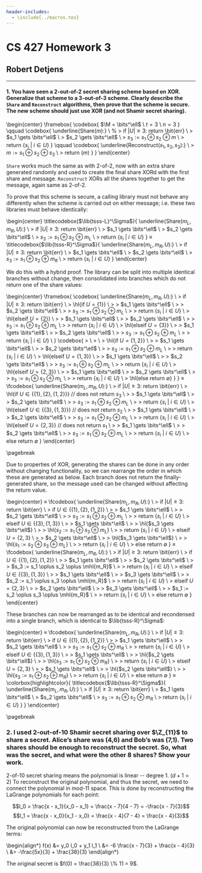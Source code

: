 ```yaml
---
header-includes:
  - \include{../macros.tex}
---
```


# CS 427 Homework 3

## Robert Detjens

---

#### 1. You have seen a 2-out-of-2 secret sharing scheme based on XOR. Generalize that scheme to a 3-out-of-3 scheme. Clearly describe the `Share` and `Reconstruct` algorithms, then prove that the scheme is secure. The new scheme should just use XOR (and not Shamir secret sharing).


\begin{center}
\framebox{
  \codebox{
    $\M = \bits^\ell$ \\
    $t = 3$ \\
    $n = 3$
  }
  \qquad
  \codebox{
    \underline{Share($m$):} \\
    % \> if $|U| \ge 3$: return \bit{err} \\
    \> $s_1 \gets \bits^\ell$ \\
    \> $s_2 \gets \bits^\ell$ \\
    \> $s_3 := s_1 \oplus s_2 \oplus m$ \\
    \> return $\{s_i \ | \ i \in U\}$
  }
  \qquad
  \codebox{
    \underline{Reconstruct($s_1, s_2, s_3$):} \\
    \> $m := s_1 \oplus s_2 \oplus s_3$ \\
    \> return ($m$)
  }
}
\end{center}

`Share` works much the same as with 2-of-2, now with an extra share generated
randomly and used to create the final share XORd with the first share and
message. `Reconstruct` XORs all the shares together to get the message, again same as 2-of-2.

To prove that this scheme is secure, a calling library must not behave any differently when the scheme is carried out on either message; i.e. these two libraries must behave identically:

\begin{center}
\titlecodebox{$\lib{tsss-L}^\Sigma$}{
  \underline{Share($m_L, m_R, U$):} \\
  \> if $|U| \ge 3$: return \bit{err} \\
  \> $s_1 \gets \bits^\ell$ \\
  \> $s_2 \gets \bits^\ell$ \\
  \> $s_3 := s_1 \oplus s_2 \oplus m_L$ \\
  \> return $\{s_i \ | \ i \in U\}$
}
$\equiv$
\titlecodebox{$\lib{tsss-R}^\Sigma$}{
  \underline{Share($m_L, m_R, U$):} \\
  \> if $|U| \ge 3$: return \bit{err} \\
  \> $s_1 \gets \bits^\ell$ \\
  \> $s_2 \gets \bits^\ell$ \\
  \> $s_3 := s_1 \oplus s_2 \oplus m_R$ \\
  \> return $\{s_i \ | \ i \in U\}$
}
\end{center}

We do this with a hybrid proof. The library can be split into multiple identical branches without change, then consolidated into branches which do not return one of the share values:

\begin{center}
\framebox{
  \codebox{
    \underline{Share($m_L, m_R, U$):} \\
    \> if $|U| \ge 3$: return \bit{err} \\
    \> \hl{if $U = \{1\}$} \\
    \> \> $s_1 \gets \bits^\ell$ \\
    \> \> $s_2 \gets \bits^\ell$ \\
    \> \> $s_3 := s_1 \oplus s_2 \oplus m_L$ \\
    \> \> return $\{s_i \ | \ i \in U\}$ \\
    \> \hl{elseif $U = \{2\}$} \\
    \> \> $s_1 \gets \bits^\ell$ \\
    \> \> $s_2 \gets \bits^\ell$ \\
    \> \> $s_3 := s_1 \oplus s_2 \oplus m_L$ \\
    \> \> return $\{s_i \ | \ i \in U\}$ \\
    \> \hl{elseif $U = \{3\}$} \\
    \> \> $s_1 \gets \bits^\ell$ \\
    \> \> $s_2 \gets \bits^\ell$ \\
    \> \> $s_3 := s_1 \oplus s_2 \oplus m_L$ \\
    \> \> return $\{s_i \ | \ i \in U\}$ \\
  }
  \codebox{
    \> \\
    \> \\
    \> \hl{if $U = \{1, 2\}$} \\
    \> \> $s_1 \gets \bits^\ell$ \\
    \> \> $s_2 \gets \bits^\ell$ \\
    \> \> $s_3 := s_1 \oplus s_2 \oplus m_L$ \\
    \> \> return $\{s_i \ | \ i \in U\}$ \\
    \> \hl{elseif $U = \{1, 3\}$} \\
    \> \> $s_1 \gets \bits^\ell$ \\
    \> \> $s_2 \gets \bits^\ell$ \\
    \> \> $s_3 := s_1 \oplus s_2 \oplus m_L$ \\
    \> \> return $\{s_i \ | \ i \in U\}$ \\
    \> \hl{elseif $U = \{2, 3\}$} \\
    \> \> $s_1 \gets \bits^\ell$ \\
    \> \> $s_2 \gets \bits^\ell$ \\
    \> \> $s_3 := s_1 \oplus s_2 \oplus m_L$ \\
    \> \> return $\{s_i \ | \ i \in U\}$ \\
    \> \hl{else return $\emptyset$}
  }
}
$\equiv$
\fcodebox{
  \underline{Share($m_L, m_R, U$):} \\
  \> if $|U| \ge 3$: return \bit{err} \\
  \> \hl{if $U \in \{\{1\}, \{2\}, \{1, 2\}\}$}
      // does not return $s_3$ \\
  \> \> $s_1 \gets \bits^\ell$ \\
  \> \> $s_2 \gets \bits^\ell$ \\
  \> \> $s_3 := s_1 \oplus s_2 \oplus m_L$ \\
  \> \> return $\{s_i \ | \ i \in U\}$ \\
  \> \hl{elseif $U \in \{\{3\}, \{1, 3\}\}$}
      // does not return $s_2$ \\
  \> \> $s_1 \gets \bits^\ell$ \\
  \> \> $s_2 \gets \bits^\ell$ \\
  \> \> $s_3 := s_1 \oplus s_2 \oplus m_L$ \\
  \> \> return $\{s_i \ | \ i \in U\}$ \\
  \> \hl{elseif $U = \{2, 3\}$}
      // does not return $s_1$ \\
  \> \> $s_1 \gets \bits^\ell$ \\
  \> \> $s_2 \gets \bits^\ell$ \\
  \> \> $s_3 := s_1 \oplus s_2 \oplus m_L$ \\
  \> \> return $\{s_i \ | \ i \in U\}$ \\
  \> else return $\emptyset$
}
\end{center}

\pagebreak

Due to properties of XOR, generating the shares can be done in any order
without changing functionality, so we can rearrange the order in which these are
generated as below. Each branch does not return the finally-generated share, so
the message used can be changed without affecting the return value.

\begin{center}
$\equiv$
\fcodebox{
  \underline{Share($m_L, m_R, U$):} \\
  \> if $|U| \ge 3$: return \bit{err} \\
  \> if $U \in \{\{1\}, \{2\}, \{1, 2\}\}$ \\
  \> \> $s_1 \gets \bits^\ell$ \\
  \> \> $s_2 \gets \bits^\ell$ \\
  \> \> $s_3 := s_1 \oplus s_2 \oplus m_L$ \\
  \> \> return $\{s_i \ | \ i \in U\}$ \\
  \> elseif $U \in \{\{3\}, \{1, 3\}\}$ \\
  \> \> $s_1 \gets \bits^\ell$ \\
  \> \> \hl{$s_3 \gets \bits^\ell$} \\
  \> \> \hl{$s_2 := s_1 \oplus s_3 \oplus m_L$} \\
  \> \> return $\{s_i \ | \ i \in U\}$ \\
  \> elseif $U = \{2, 3\}$ \\
  \> \> $s_2 \gets \bits^\ell$ \\
  \> \> \hl{$s_3 \gets \bits^\ell$} \\
  \> \> \hl{$s_1 := s_2 \oplus s_3 \oplus m_L$} \\
  \> \> return $\{s_i \ | \ i \in U\}$ \\
  \> else return $\emptyset$
}
$\equiv$
\fcodebox{
  \underline{Share($m_L, m_R, U$):} \\
  \> if $|U| \ge 3$: return \bit{err} \\
  \> if $U \in \{\{1\}, \{2\}, \{1, 2\}\}$ \\
  \> \> $s_1 \gets \bits^\ell$ \\
  \> \> $s_2 \gets \bits^\ell$ \\
  \> \> $s_3 := s_1 \oplus s_2 \oplus \mhl{m_R}$ \\
  \> \> return $\{s_i \ | \ i \in U\}$ \\
  \> elseif $U \in \{\{3\}, \{1, 3\}\}$ \\
  \> \> $s_1 \gets \bits^\ell$ \\
  \> \> $s_3 \gets \bits^\ell$ \\
  \> \> $s_2 := s_1 \oplus s_3 \oplus \mhl{m_R}$ \\
  \> \> return $\{s_i \ | \ i \in U\}$ \\
  \> elseif $U = \{2, 3\}$ \\
  \> \> $s_2 \gets \bits^\ell$ \\
  \> \> $s_3 \gets \bits^\ell$ \\
  \> \> $s_1 := s_2 \oplus s_3 \oplus \mhl{m_R}$ \\
  \> \> return $\{s_i \ | \ i \in U\}$ \\
  \> else return $\emptyset$
}
\end{center}

These branches can now be rearranged as to be identical and recondensed into a
single branch, which is identical to $\lib{tsss-R}^\Sigma$:

\begin{center}
$\equiv$
\fcodebox{
  \underline{Share($m_L, m_R, U$):} \\
  \> if $|U| \ge 3$: return \bit{err} \\
  \> if $U \in \{\{1\}, \{2\}, \{1, 2\}\}$ \\
  \> \> $s_1 \gets \bits^\ell$ \\
  \> \> $s_2 \gets \bits^\ell$ \\
  \> \> $s_3 := s_1 \oplus s_2 \oplus m_R$ \\
  \> \> return $\{s_i \ | \ i \in U\}$ \\
  \> elseif $U \in \{\{3\}, \{1, 3\}\}$ \\
  \> \> $s_1 \gets \bits^\ell$ \\
  \> \> \hl{$s_2 \gets \bits^\ell$} \\
  \> \> \hl{$s_3 := s_1 \oplus s_2 \oplus m_R$} \\
  \> \> return $\{s_i \ | \ i \in U\}$ \\
  \> elseif $U = \{2, 3\}$ \\
  \> \> $s_1 \gets \bits^\ell$ \\
  \> \> \hl{$s_2 \gets \bits^\ell$} \\
  \> \> \hl{$s_3 := s_1 \oplus s_2 \oplus m_R$} \\
  \> \> return $\{s_i \ | \ i \in U\}$ \\
  \> else return $\emptyset$
}
$\equiv$
\colorbox{highlightcolor}{
  \titlecodebox{$\lib{tsss-R}^\Sigma$}{
    \underline{Share($m_L, m_R, U$):} \\
    \> if $|U| \ge 3$: return \bit{err} \\
    \> $s_1 \gets \bits^\ell$ \\
    \> $s_2 \gets \bits^\ell$ \\
    \> $s_3 := s_1 \oplus s_2 \oplus m_R$ \\
    \> return $\{s_i \ | \ i \in U\}$
  }
}
\end{center}

\pagebreak

### 2. I used 2-out-of-10 Shamir secret sharing over $\Z_{11}$ to share a secret. Alice’s share was (4,6) and Bob’s was (7,1). Two shares should be enough to reconstruct the secret. So, what was the secret, and what were the other 8 shares? Show your work.

2-of-10 secret sharing means the polynomial is linear -- degree 1. ($d + 1 = 2$)
To reconstruct the original polynomial, and thus the secret, we need to connect the polynomial in mod-11 space. This is done by reconstructing the LaGrange polynomials for each point:

$$l_0 = \frac{x - x_1}{x_0 - x_1} = \frac{x - 7}{4 - 7} = -\frac{x - 7}{3}$$
$$l_1 = \frac{x - x_0}{x_1 - x_0} = \frac{x - 4}{7 - 4} = \frac{x - 4}{3}$$

The original polynomial can now be reconstructed from the LaGrange terms:

\begin{align*}
f(x) &= y_0 l_0 + y_1 l_1 \\
     &= -6 \frac{x - 7}{3} + \frac{x - 4}{3} \\
     &= -\frac{5x}{3} + \frac{38}{3}
\end{align*}

The original secret is $f(0) = \frac{38}{3} \% 11 = 9$.
